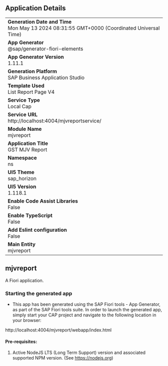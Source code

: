 ## Application Details
|               |
| ------------- |
|**Generation Date and Time**<br>Mon May 13 2024 08:31:55 GMT+0000 (Coordinated Universal Time)|
|**App Generator**<br>@sap/generator-fiori-elements|
|**App Generator Version**<br>1.11.1|
|**Generation Platform**<br>SAP Business Application Studio|
|**Template Used**<br>List Report Page V4|
|**Service Type**<br>Local Cap|
|**Service URL**<br>http://localhost:4004/mjvreportservice/
|**Module Name**<br>mjvreport|
|**Application Title**<br>GST MJV Report|
|**Namespace**<br>ns|
|**UI5 Theme**<br>sap_horizon|
|**UI5 Version**<br>1.118.1|
|**Enable Code Assist Libraries**<br>False|
|**Enable TypeScript**<br>False|
|**Add Eslint configuration**<br>False|
|**Main Entity**<br>mjvreport|

## mjvreport

A Fiori application.

### Starting the generated app

-   This app has been generated using the SAP Fiori tools - App Generator, as part of the SAP Fiori tools suite.  In order to launch the generated app, simply start your CAP project and navigate to the following location in your browser:

http://localhost:4004/mjvreport/webapp/index.html

#### Pre-requisites:

1. Active NodeJS LTS (Long Term Support) version and associated supported NPM version.  (See https://nodejs.org)


